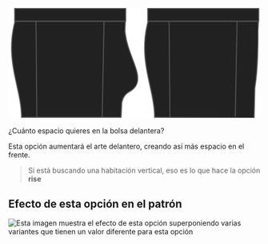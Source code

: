 ![Opción de balanza en Bruce](./bulge.svg)

¿Cuánto espacio quieres en la bolsa delantera?

Esta opción aumentará el arte delantero, creando así más espacio en el frente.

> Si está buscando una habitación vertical, eso es lo que hace la opción **rise**

## Efecto de esta opción en el patrón

![Esta imagen muestra el efecto de esta opción superponiendo varias variantes que tienen un valor diferente para esta opción](bruce\_bulge\_sample.svg "Efecto de esta opción en el patrón")
